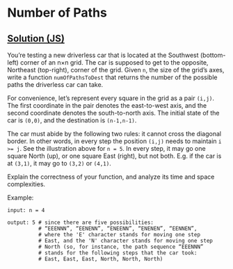 # Number of Paths

## [Solution (JS)](./solution.js)

You’re testing a new driverless car that is located at the Southwest (bottom-left) corner of an n×n grid. The car is supposed to get to the opposite, Northeast (top-right), corner of the grid. Given `n`, the size of the grid’s axes, write a function `numOfPathsToDest` that returns the number of the possible paths the driverless car can take.

For convenience, let’s represent every square in the grid as a pair `(i,j)`. The first coordinate in the pair denotes the east-to-west axis, and the second coordinate denotes the south-to-north axis. The initial state of the car is `(0,0)`, and the destination is `(n-1,n-1)`.

The car must abide by the following two rules: it cannot cross the diagonal border. In other words, in every step the position `(i,j)` needs to maintain `i >= j`. See the illustration above for `n = 5`. In every step, it may go one square North (up), or one square East (right), but not both. E.g. if the car is at `(3,1)`, it may go to `(3,2)` or `(4,1)`.

Explain the correctness of your function, and analyze its time and space complexities.

Example:

```
input: n = 4

output: 5 # since there are five possibilities:
          # “EEENNN”, “EENENN”, “ENEENN”, “ENENEN”, “EENNEN”,
          # where the 'E' character stands for moving one step
          # East, and the 'N' character stands for moving one step
          # North (so, for instance, the path sequence “EEENNN”
          # stands for the following steps that the car took:
          # East, East, East, North, North, North)
```

